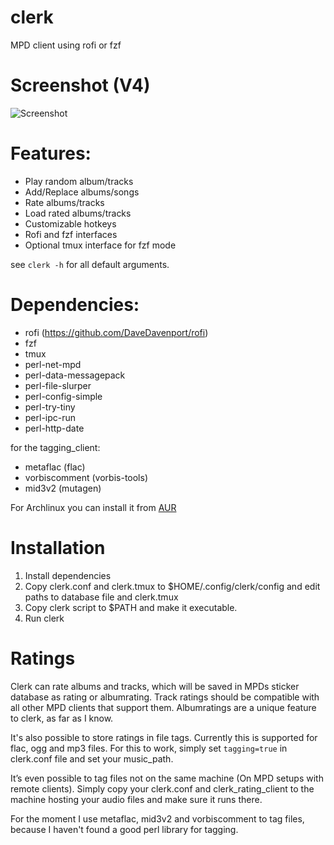 # clerk

MPD client using rofi or fzf

# Screenshot (V4)
![Screenshot](https://pic.53280.de/clerk.png)

# Features:

* Play random album/tracks
* Add/Replace albums/songs
* Rate albums/tracks
* Load rated albums/tracks
* Customizable hotkeys
* Rofi and fzf interfaces
* Optional tmux interface for fzf mode

see `clerk -h` for all default arguments.

# Dependencies:

* rofi (https://github.com/DaveDavenport/rofi)
* fzf
* tmux
* perl-net-mpd
* perl-data-messagepack
* perl-file-slurper
* perl-config-simple
* perl-try-tiny
* perl-ipc-run
* perl-http-date

for the tagging_client:
* metaflac (flac)
* vorbiscomment (vorbis-tools)
* mid3v2 (mutagen)

For Archlinux you can install it from [AUR](https://aur.archlinux.org/packages/clerk-git/)

# Installation

1. Install dependencies
2. Copy clerk.conf and clerk.tmux to $HOME/.config/clerk/config and edit paths to database file and clerk.tmux
3. Copy clerk script to $PATH and make it executable.
4. Run clerk

# Ratings

Clerk can rate albums and tracks, which will be saved in MPDs sticker database as rating or albumrating.
Track ratings should be compatible with all other MPD clients that support them.
Albumratings are a unique feature to clerk, as far as I know.

It's also possible to store ratings in file tags. Currently this is supported for flac, ogg and mp3 files.
For this to work, simply set `tagging=true` in clerk.conf file and set your music_path.

It’s even possible to tag files not on the same machine (On MPD setups with remote clients).
Simply copy your clerk.conf and clerk_rating_client to the machine hosting your audio files and
make sure it runs there.

For the moment I use metaflac, mid3v2 and vorbiscomment to tag files, because I haven't found a good perl library
for tagging.
